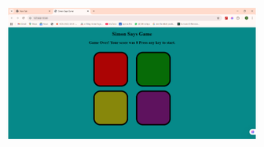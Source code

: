 




![image alt](https://github.com/Sunny-Mishra712740/JavaScript-Simon-Game-/blob/ece09a50c05057e40d1c6fe7a4eca601cb0ebc97/Screenshot%202025-10-04%20092234.png)
